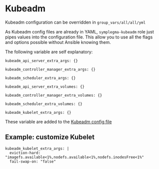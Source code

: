 # Kubeadm

Kubeadm configuration can be overridden in `group_vars/all/all/yml`

As Kubeadm config files are already in YAML, `symplegma-kubeadm` role
just pipes values into the configuration file. This allow you to use
all the flags and options possible without Ansible knowing them.

The following variable are self explanatory:

```
kubeadm_api_server_extra_args: {}

kubeadm_controller_manager_extra_args: {}

kubeadm_scheduler_extra_args: {}

kubeadm_api_server_extra_volumes: {}

kubeadm_controller_manager_extra_volumes: {}

kubeadm_scheduler_extra_volumes: {}

kubeadm_kubelet_extra_args: {}
```

These variable are added to the [Kubeadm config file](https://github.com/clusterfrak-dynamics/symplegma-kubeadm/blob/master/master/templates/kubeadm-config.yaml.j2)

## Example: customize Kubelet

```
kubeadm_kubelet_extra_args: |
  eviction-hard: "imagefs.available<1%,nodefs.available<1%,nodefs.inodesFree<1%"
  fail-swap-on: "false"
```
